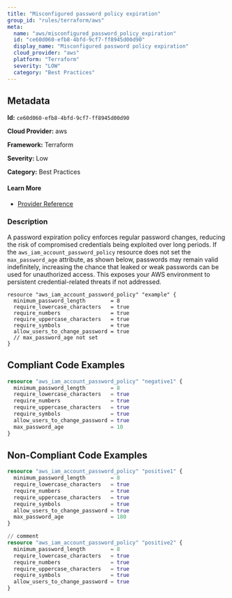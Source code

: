 ```yaml
---
title: "Misconfigured password policy expiration"
group_id: "rules/terraform/aws"
meta:
  name: "aws/misconfigured_password_policy_expiration"
  id: "ce60d060-efb8-4bfd-9cf7-ff8945d00d90"
  display_name: "Misconfigured password policy expiration"
  cloud_provider: "aws"
  platform: "Terraform"
  severity: "LOW"
  category: "Best Practices"
---
```

## Metadata

**Id:** `ce60d060-efb8-4bfd-9cf7-ff8945d00d90`

**Cloud Provider:** aws

**Framework:** Terraform

**Severity:** Low

**Category:** Best Practices

#### Learn More

 - [Provider Reference](https://registry.terraform.io/providers/hashicorp/aws/latest/docs/resources/iam_account_password_policy)

### Description

 A password expiration policy enforces regular password changes, reducing the risk of compromised credentials being exploited over long periods. If the `aws_iam_account_password_policy` resource does not set the `max_password_age` attribute, as shown below, passwords may remain valid indefinitely, increasing the chance that leaked or weak passwords can be used for unauthorized access. This exposes your AWS environment to persistent credential-related threats if not addressed. 

```
resource "aws_iam_account_password_policy" "example" {
  minimum_password_length        = 8
  require_lowercase_characters   = true
  require_numbers                = true
  require_uppercase_characters   = true
  require_symbols                = true
  allow_users_to_change_password = true
  // max_password_age not set
}
```




## Compliant Code Examples
```terraform
resource "aws_iam_account_password_policy" "negative1" {
  minimum_password_length        = 8
  require_lowercase_characters   = true
  require_numbers                = true
  require_uppercase_characters   = true
  require_symbols                = true
  allow_users_to_change_password = true
  max_password_age               = 10
}
```
## Non-Compliant Code Examples
```terraform
resource "aws_iam_account_password_policy" "positive1" {
  minimum_password_length        = 8
  require_lowercase_characters   = true
  require_numbers                = true
  require_uppercase_characters   = true
  require_symbols                = true
  allow_users_to_change_password = true
  max_password_age               = 180
}

// comment
resource "aws_iam_account_password_policy" "positive2" {
  minimum_password_length        = 8
  require_lowercase_characters   = true
  require_numbers                = true
  require_uppercase_characters   = true
  require_symbols                = true
  allow_users_to_change_password = true
}
```